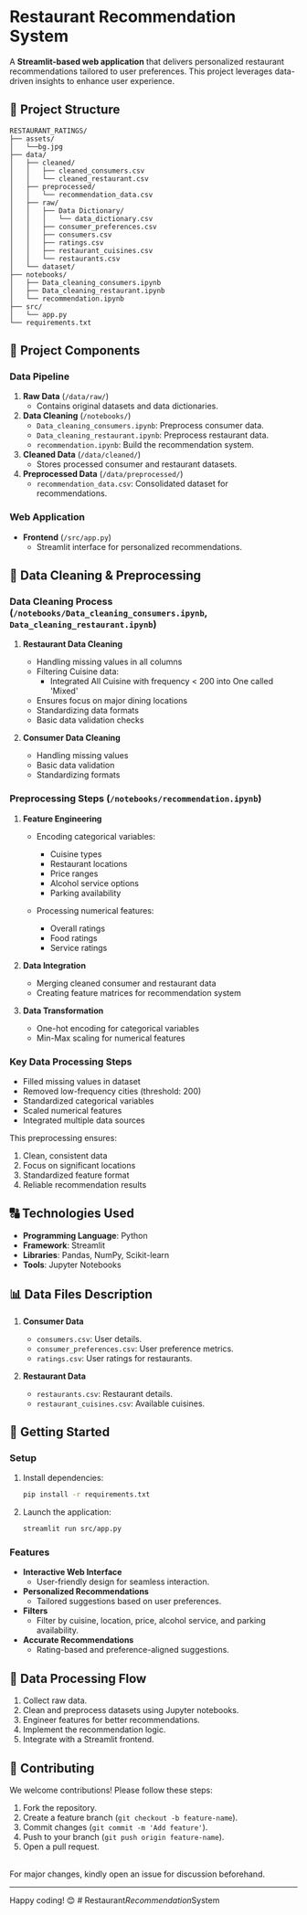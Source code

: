 # Restaurant Recommendation System

A **Streamlit-based web application** that delivers personalized restaurant recommendations tailored to user preferences. This project leverages data-driven insights to enhance user experience.

## 📁 Project Structure

```
RESTAURANT_RATINGS/
├── assets/
│   └──bg.jpg
├── data/
│   ├── cleaned/
│   │   ├── cleaned_consumers.csv
│   │   └── cleaned_restaurant.csv
│   ├── preprocessed/
│   │   └── recommendation_data.csv
│   ├── raw/
│   │   ├── Data Dictionary/
│   │   │   └── data_dictionary.csv
│   │   ├── consumer_preferences.csv
│   │   ├── consumers.csv
│   │   ├── ratings.csv
│   │   ├── restaurant_cuisines.csv
│   │   └── restaurants.csv
│   └── dataset/
├── notebooks/
│   ├── Data_cleaning_consumers.ipynb
│   ├── Data_cleaning_restaurant.ipynb
│   └── recommendation.ipynb
├── src/
│   └── app.py
└── requirements.txt
```

## 🔧 Project Components

### **Data Pipeline**
1. **Raw Data** (`/data/raw/`)
   - Contains original datasets and data dictionaries.
2. **Data Cleaning** (`/notebooks/`)
   - `Data_cleaning_consumers.ipynb`: Preprocess consumer data.
   - `Data_cleaning_restaurant.ipynb`: Preprocess restaurant data.
   - `recommendation.ipynb`: Build the recommendation system.
3. **Cleaned Data** (`/data/cleaned/`)
   - Stores processed consumer and restaurant datasets.
4. **Preprocessed Data** (`/data/preprocessed/`)
   - `recommendation_data.csv`: Consolidated dataset for recommendations.

### **Web Application**
- **Frontend** (`/src/app.py`)
  - Streamlit interface for personalized recommendations.

## 🧣️ Data Cleaning & Preprocessing

### Data Cleaning Process (`/notebooks/Data_cleaning_consumers.ipynb`, `Data_cleaning_restaurant.ipynb`)

1. **Restaurant Data Cleaning**
   - Handling missing values in all columns
   - Filtering Cuisine data:
     - Integrated All Cuisine with frequency < 200 into One called 'Mixed'
   - Ensures focus on major dining locations
   - Standardizing data formats
   - Basic data validation checks

2. **Consumer Data Cleaning**
   - Handling missing values
   - Basic data validation
   - Standardizing formats

### Preprocessing Steps (`/notebooks/recommendation.ipynb`)

1. **Feature Engineering**
   - Encoding categorical variables:
     - Cuisine types
     - Restaurant locations
     - Price ranges
     - Alcohol service options
     - Parking availability
   
   - Processing numerical features:
     - Overall ratings
     - Food ratings
     - Service ratings

2. **Data Integration**
   - Merging cleaned consumer and restaurant data
   - Creating feature matrices for recommendation system

3. **Data Transformation**
   - One-hot encoding for categorical variables
   - Min-Max scaling for numerical features

### Key Data Processing Steps
- Filled missing values in dataset
- Removed low-frequency cities (threshold: 200)
- Standardized categorical variables
- Scaled numerical features
- Integrated multiple data sources

This preprocessing ensures:
1. Clean, consistent data
2. Focus on significant locations
3. Standardized feature format
4. Reliable recommendation results

## 🔠 Technologies Used
- **Programming Language**: Python
- **Framework**: Streamlit
- **Libraries**: Pandas, NumPy, Scikit-learn
- **Tools**: Jupyter Notebooks

## 📊 Data Files Description

1. **Consumer Data**
   - `consumers.csv`: User details.
   - `consumer_preferences.csv`: User preference metrics.
   - `ratings.csv`: User ratings for restaurants.

2. **Restaurant Data**
   - `restaurants.csv`: Restaurant details.
   - `restaurant_cuisines.csv`: Available cuisines.

## 🚀 Getting Started

### **Setup**
1. Install dependencies:
   ```bash
   pip install -r requirements.txt
   ```
2. Launch the application:
   ```bash
   streamlit run src/app.py
   ```

### **Features**
- **Interactive Web Interface**
  - User-friendly design for seamless interaction.
- **Personalized Recommendations**
  - Tailored suggestions based on user preferences.
- **Filters**
  - Filter by cuisine, location, price, alcohol service, and parking availability.
- **Accurate Recommendations**
  - Rating-based and preference-aligned suggestions.

## 🔄 Data Processing Flow
1. Collect raw data.
2. Clean and preprocess datasets using Jupyter notebooks.
3. Engineer features for better recommendations.
4. Implement the recommendation logic.
5. Integrate with a Streamlit frontend.

## 🤝 Contributing

We welcome contributions! Please follow these steps:
1. Fork the repository.
2. Create a feature branch (`git checkout -b feature-name`).
3. Commit changes (`git commit -m 'Add feature'`).
4. Push to your branch (`git push origin feature-name`).
5. Open a pull request.

\
For major changes, kindly open an issue for discussion beforehand.

---

Happy coding! 😊
#   R e s t a u r a n t _ R e c o m m e n d a t i o n _ S y s t e m  
 